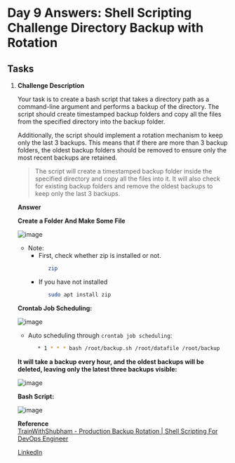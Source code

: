 # Day 9 Answers: Shell Scripting Challenge Directory Backup with Rotation

## Tasks

1. **Challenge Description**

      Your task is to create a bash script that takes a directory path as a command-line argument and performs a backup of the directory. The script should create timestamped backup folders and copy all the files from the specified directory into the backup folder.

      Additionally, the script should implement a rotation mechanism to keep only the last 3 backups. This means that if there are more than 3 backup folders, the oldest backup folders should be removed to ensure only the most recent backups are retained.

      > The script will create a timestamped backup folder inside the specified directory and copy all the files into it. It will also check for existing backup folders and remove the oldest backups to keep only the last 3 backups.

   **Answer**

   **Create a Folder And Make Some File**

   ![image](https://github.com/Bhavin213/90DaysOfDevOps/blob/master/2024/day09/image/task11.png)

      - Note:
         - First, check whether zip is installed or not.
           ```bash
              zip  
         - If you have not installed
           ```bash
              sudo apt install zip

   **Crontab Job Scheduling:**  
   
   ![image](https://github.com/Bhavin213/90DaysOfDevOps/blob/master/2024/day09/image/task2.png)  
      - Auto scheduling through `crontab job scheduling`:
        ```bash
           * 1 * * * bash /root/backup.sh /root/datafile /root/backup 

   **It will take a backup every hour, and the oldest backups will be deleted, leaving only the latest three backups visible:**  
   
   ![image](https://github.com/Bhavin213/90DaysOfDevOps/blob/master/2024/day09/image/task3.png)  

   **Bash Script:**
   
   ![image](https://github.com/Bhavin213/90DaysOfDevOps/blob/master/2024/day09/image/bash1.png)

   **Reference**  
   [TrainWithShubham - Production Backup Rotation | Shell Scripting For DevOps Engineer](https://youtu.be/PZYJ33bMXAw?si=Zb50P67x_F32ikeO)   

   [LinkedIn](https://www.linkedin.com/in/bhavin-savaliya/)
